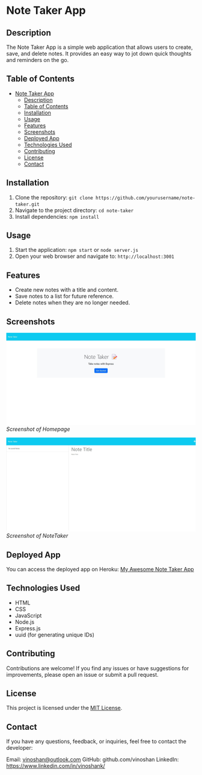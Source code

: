 # Note Taker App

## Description

The Note Taker App is a simple web application that allows users to create, save, and delete notes. It provides an easy way to jot down quick thoughts and reminders on the go.

## Table of Contents

- [Note Taker App](#note-taker-app)
  - [Description](#description)
  - [Table of Contents](#table-of-contents)
  - [Installation](#installation)
  - [Usage](#usage)
  - [Features](#features)
  - [Screenshots](#screenshots)
  - [Deployed App](#deployed-app)
  - [Technologies Used](#technologies-used)
  - [Contributing](#contributing)
  - [License](#license)
  - [Contact](#contact)

## Installation

1. Clone the repository: `git clone https://github.com/yourusername/note-taker.git`
2. Navigate to the project directory: `cd note-taker`
3. Install dependencies: `npm install`

## Usage

1. Start the application: `npm start` or `node server.js`
2. Open your web browser and navigate to: `http://localhost:3001`

## Features

- Create new notes with a title and content.
- Save notes to a list for future reference.
- Delete notes when they are no longer needed.

## Screenshots

![Screenshot 1](./public/assets/images/screenshot1.jpeg)
*Screenshot of Homepage*

![Screenshot 2](./public/assets/images/screenshot2.jpeg)
*Screenshot of NoteTaker*

## Deployed App

You can access the deployed app on Heroku: [My Awesome Note Taker App](https://your-heroku-app-name.herokuapp.com/)

## Technologies Used

- HTML
- CSS
- JavaScript
- Node.js
- Express.js
- uuid (for generating unique IDs)

## Contributing

Contributions are welcome! If you find any issues or have suggestions for improvements, please open an issue or submit a pull request.

## License

This project is licensed under the [MIT License](LICENSE).

## Contact
If you have any questions, feedback, or inquiries, feel free to contact the developer:

Email: vinoshan@outlook.com 
GitHub: github.com/vinoshan 
LinkedIn: https://www.linkedin.com/in/vinoshank/